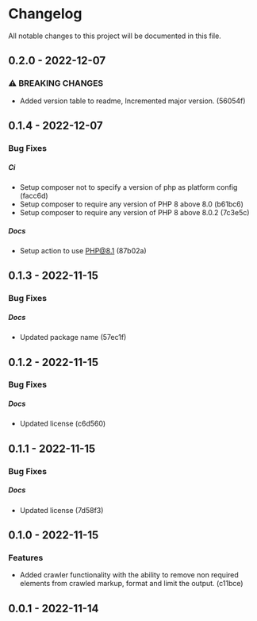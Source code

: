 <!--- BEGIN HEADER -->
# Changelog

All notable changes to this project will be documented in this file.
<!--- END HEADER -->

## 0.2.0 - 2022-12-07

### ⚠ BREAKING CHANGES

* Added version table to readme, Incremented major version. (56054f)

## 0.1.4 - 2022-12-07

### Bug Fixes


##### Ci

* Setup composer not to specify a version of php as platform config (facc6d)
* Setup composer to require any version of PHP 8 above 8.0 (b61bc6)
* Setup composer to require any version of PHP 8 above 8.0.2 (7c3e5c)

##### Docs

* Setup action to use PHP@8.1 (87b02a)

## 0.1.3 - 2022-11-15

### Bug Fixes


##### Docs

* Updated package name (57ec1f)

## 0.1.2 - 2022-11-15

### Bug Fixes


##### Docs

* Updated license (c6d560)

## 0.1.1 - 2022-11-15

### Bug Fixes


##### Docs

* Updated license (7d58f3)

## 0.1.0 - 2022-11-15

### Features

* Added crawler functionality with the ability to remove non required elements from crawled markup, format and limit the output. (c11bce)

## 0.0.1 - 2022-11-14

